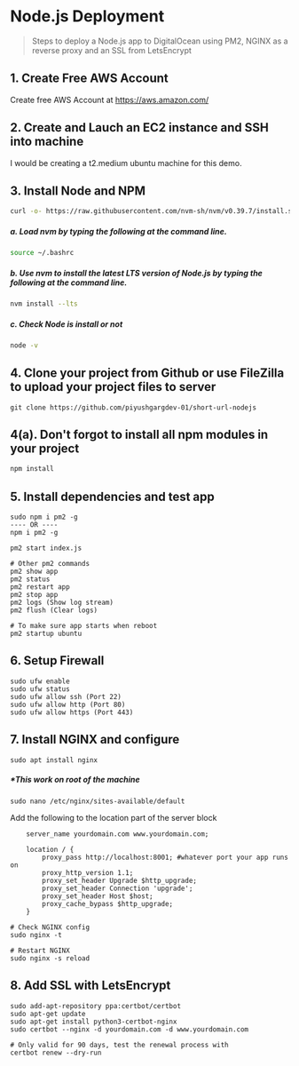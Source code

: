 # Node.js Deployment

> Steps to deploy a Node.js app to DigitalOcean using PM2, NGINX as a reverse proxy and an SSL from LetsEncrypt

## 1. Create Free AWS Account
Create free AWS Account at https://aws.amazon.com/

## 2. Create and Lauch an EC2 instance and SSH into machine
I would be creating a t2.medium ubuntu machine for this demo.

## 3. Install Node and NPM
```bash
curl -o- https://raw.githubusercontent.com/nvm-sh/nvm/v0.39.7/install.sh | bash

```
##### a. Load nvm by typing the following at the command line.
```bash
source ~/.bashrc
```

##### b. Use nvm to install the latest LTS version of Node.js by typing the following at the command line.
```bash
nvm install --lts
```

##### c. Check Node is install or not
```bash
node -v

```

## 4. Clone your project from Github or use FileZilla to upload your project files to server
```
git clone https://github.com/piyushgargdev-01/short-url-nodejs
```

## 4(a). Don't forgot to install all npm modules in your project
```bash
npm install
```

## 5. Install dependencies and test app
```
sudo npm i pm2 -g 
---- OR ----
npm i pm2 -g

pm2 start index.js

# Other pm2 commands
pm2 show app
pm2 status
pm2 restart app
pm2 stop app
pm2 logs (Show log stream)
pm2 flush (Clear logs)

# To make sure app starts when reboot
pm2 startup ubuntu
```

## 6. Setup Firewall
```
sudo ufw enable
sudo ufw status
sudo ufw allow ssh (Port 22)
sudo ufw allow http (Port 80)
sudo ufw allow https (Port 443)
```

## 7. Install NGINX and configure
```
sudo apt install nginx

```
##### *This work on root of the machine
```
sudo nano /etc/nginx/sites-available/default
```
Add the following to the location part of the server block
```
    server_name yourdomain.com www.yourdomain.com;

    location / {
        proxy_pass http://localhost:8001; #whatever port your app runs on
        proxy_http_version 1.1;
        proxy_set_header Upgrade $http_upgrade;
        proxy_set_header Connection 'upgrade';
        proxy_set_header Host $host;
        proxy_cache_bypass $http_upgrade;
    }
```
```
# Check NGINX config
sudo nginx -t

# Restart NGINX
sudo nginx -s reload
```

## 8. Add SSL with LetsEncrypt
```
sudo add-apt-repository ppa:certbot/certbot
sudo apt-get update
sudo apt-get install python3-certbot-nginx
sudo certbot --nginx -d yourdomain.com -d www.yourdomain.com

# Only valid for 90 days, test the renewal process with
certbot renew --dry-run
```